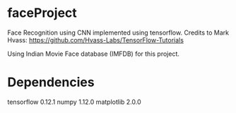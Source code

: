 # faceProject
Face Recognition using CNN implemented using tensorflow.
Credits to Mark Hvass: https://github.com/Hvass-Labs/TensorFlow-Tutorials

Using Indian Movie Face database (IMFDB) for this project.
# Dependencies
tensorflow  0.12.1
numpy       1.12.0
matplotlib  2.0.0          
